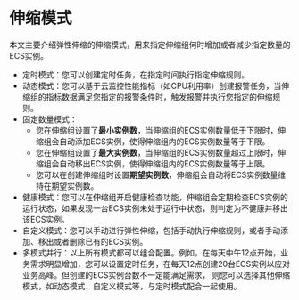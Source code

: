 # 伸缩模式

本文主要介绍弹性伸缩的伸缩模式，用来指定伸缩组何时增加或者减少指定数量的ECS实例。

-   定时模式：您可以创建定时任务，在指定时间执行指定伸缩规则。
-   动态模式：您可以基于云监控性能指标（如CPU利用率）创建报警任务，当伸缩组的指标数据满足您指定的报警条件时，触发报警并执行您指定的伸缩规则。
-   固定数量模式：
    -   您在伸缩组设置了**最小实例数**，当伸缩组的ECS实例数量低于下限时，伸缩组会自动添加ECS实例，使得伸缩组内的ECS实例数量等于下限。
    -   您在伸缩组设置了**最大实例数**，当伸缩组的ECS实例数量超过上限时，伸缩组会自动移出ECS实例，使得伸缩组内的ECS实例数量等于上限。
    -   您可以在创建伸缩组时设置**期望实例数**，伸缩组会自动将ECS实例数量维持在期望实例数。
-   健康模式：您可以在伸缩组开启健康检查功能，伸缩组会定期检查ECS实例的运行状态，如果发现一台ECS实例未处于运行中状态，则判定为不健康并移出该ECS实例。
-   自定义模式：您可以手动进行弹性伸缩，包括手动执行伸缩规则，或者手动添加、移出或者删除已有的ECS实例。
-   多模式并行：以上所有模式都可以组合配置。例如，在每天中午12点开始，业务需求明显增加，您可以设置定时任务，在每天12点创建20台ECS实例以应对业务高峰。但创建的ECS实例台数不一定能满足需求， 则您可以选择其他伸缩模式，如动态模式、自定义模式等，与定时模式配合一起使用。

